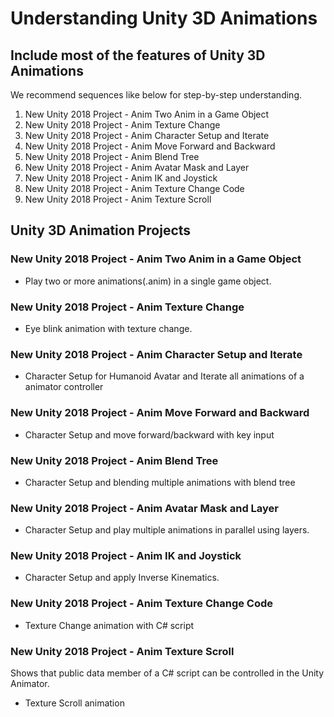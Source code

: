 # Understanding Unity 3D Animations
## Include most of the features of Unity 3D Animations
We recommend sequences like below for step-by-step understanding.

1. New Unity 2018 Project - Anim Two Anim in a Game Object
2. New Unity 2018 Project - Anim Texture Change
3. New Unity 2018 Project - Anim Character Setup and Iterate
4. New Unity 2018 Project - Anim Move Forward and Backward
5. New Unity 2018 Project - Anim Blend Tree
6. New Unity 2018 Project - Anim Avatar Mask and Layer
7. New Unity 2018 Project - Anim IK and Joystick
8. New Unity 2018 Project - Anim Texture Change Code
9. New Unity 2018 Project - Anim Texture Scroll

## Unity 3D Animation Projects

### New Unity 2018 Project - Anim Two Anim in a Game Object
  - Play two or more animations(.anim) in a single game object.
  
### New Unity 2018 Project - Anim Texture Change
  - Eye blink animation with texture change.
  
### New Unity 2018 Project - Anim Character Setup and Iterate
  - Character Setup for Humanoid Avatar and Iterate all animations of a animator controller
  
### New Unity 2018 Project - Anim Move Forward and Backward
  - Character Setup and move forward/backward with key input
  
### New Unity 2018 Project - Anim Blend Tree
  - Character Setup and blending multiple animations with blend tree
  
### New Unity 2018 Project - Anim Avatar Mask and Layer
  - Character Setup and play multiple animations in parallel using layers.
  
### New Unity 2018 Project - Anim IK and Joystick
  - Character Setup and apply Inverse Kinematics.
  
### New Unity 2018 Project - Anim Texture Change Code
  - Texture Change animation with C# script
  
### New Unity 2018 Project - Anim Texture Scroll
Shows that public data member of a C# script can be controlled in the Unity Animator.
  - Texture Scroll animation
